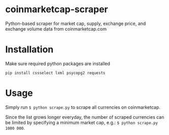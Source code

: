 coinmarketcap-scraper
===================

Python-based scraper for market cap, supply, exchange price, and exchange volume data from coinmarketcap.com

Installation
=============

Make sure required python packages are installed

```
pip install cssselect lxml psycopg2 requests
```

Usage
=====

Simply run `$ python scrape.py` to scrape all currencies on coinmarketcap.

Since the list grows longer everyday, the number of scraped currencies can be limited by specifying a minimum market cap, e.g.: `$ python scrape.py 1000 000`.
